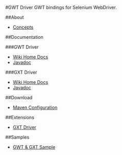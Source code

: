 #GWT Driver
GWT bindings for Selenium WebDriver.

##About
* <a href="https://github.com/niloc132/gwt-driver/wiki">Concepts</a>

##Documentation

###GWT Driver
* <a href="https://github.com/niloc132/gwt-driver/wiki">Wiki Home Docs</a>
* <a href="http://niloc132.github.io/gwt-driver/apidocs/">Javadoc</a>

###GXT Driver
* <a href="https://github.com/niloc132/gxt-driver/wiki">Wiki Home Docs</a>
* <a href="http://niloc132.github.io/gxt-driver/apidocs/">Javadoc</a>

##Download
* <a href="https://github.com/niloc132/gwt-driver/wiki/Maven-Configuration">Maven Configuration</a>

##Extensions
* <a href="https://github.com/niloc132/gxt-driver">GXT Driver</a>

##Samples
* <a href="https://github.com/niloc132/gwt-driver-sample">GWT & GXT Sample</a>

